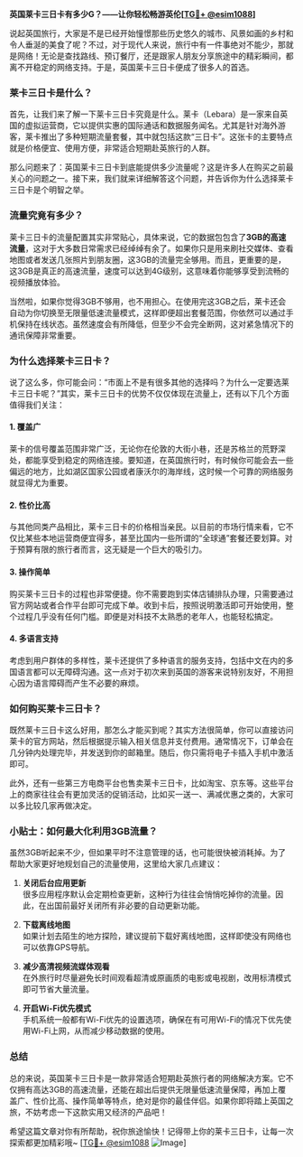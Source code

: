 **英国莱卡三日卡有多少G？——让你轻松畅游英伦[[TG💪+ @esim1088](https://t.me/s/esim1088)]**

说起英国旅行，大家是不是已经开始憧憬那些历史悠久的城市、风景如画的乡村和令人垂涎的美食了呢？不过，对于现代人来说，旅行中有一件事绝对不能少，那就是网络！无论是查找路线、预订餐厅，还是跟家人朋友分享旅途中的精彩瞬间，都离不开稳定的网络支持。于是，英国莱卡三日卡便成了很多人的首选。

### 莱卡三日卡是什么？

首先，让我们来了解一下莱卡三日卡究竟是什么。莱卡（Lebara）是一家来自英国的虚拟运营商，它以提供实惠的国际通话和数据服务闻名。尤其是针对海外游客，莱卡推出了多种短期流量套餐，其中就包括这款“三日卡”。这张卡的主要特点就是价格便宜、使用方便，非常适合短期赴英旅行的人群。

那么问题来了：英国莱卡三日卡到底能提供多少流量呢？这是许多人在购买之前最关心的问题之一。接下来，我们就来详细解答这个问题，并告诉你为什么选择莱卡三日卡是个明智之举。

### 流量究竟有多少？

莱卡三日卡的流量配置其实非常贴心，具体来说，它的数据包包含了**3GB的高速流量**，这对于大多数日常需求已经绰绰有余了。如果你只是用来刷社交媒体、查看地图或者发送几张照片到朋友圈，这3GB的流量完全够用。而且，更重要的是，这3GB是真正的高速流量，速度可以达到4G级别，这意味着你能够享受到流畅的视频播放体验。

当然啦，如果你觉得3GB不够用，也不用担心。在使用完这3GB之后，莱卡还会自动为你切换至无限量低速流量模式，这样即便超出套餐范围，你依然可以通过手机保持在线状态。虽然速度会有所降低，但至少不会完全断网，这对紧急情况下的通讯保障非常重要。

### 为什么选择莱卡三日卡？

说了这么多，你可能会问：“市面上不是有很多其他的选择吗？为什么一定要选莱卡三日卡呢？”其实，莱卡三日卡的优势不仅仅体现在流量上，还有以下几个方面值得我们关注：

#### 1. **覆盖广**
莱卡的信号覆盖范围非常广泛，无论你在伦敦的大街小巷，还是苏格兰的荒野深处，都能享受到稳定的网络连接。要知道，在英国旅行时，有时候你可能会去一些偏远的地方，比如湖区国家公园或者康沃尔的海岸线，这时候一个可靠的网络服务就显得尤为重要。

#### 2. **性价比高**
与其他同类产品相比，莱卡三日卡的价格相当亲民。以目前的市场行情来看，它不仅比某些本地运营商便宜得多，甚至比国内一些所谓的“全球通”套餐还要划算。对于预算有限的旅行者而言，这无疑是一个巨大的吸引力。

#### 3. **操作简单**
购买莱卡三日卡的过程也非常便捷。你不需要跑到实体店铺排队办理，只需要通过官方网站或者合作平台即可完成下单。收到卡后，按照说明激活即可开始使用，整个过程几乎没有任何门槛。即便是对科技不太熟悉的老年人，也能轻松搞定。

#### 4. **多语言支持**
考虑到用户群体的多样性，莱卡还提供了多种语言的服务支持，包括中文在内的多国语言都可以无障碍沟通。这一点对于初次来到英国的游客来说特别友好，不用担心因为语言障碍而产生不必要的麻烦。

### 如何购买莱卡三日卡？

既然莱卡三日卡这么好用，那怎么才能买到呢？其实方法很简单，你可以直接访问莱卡的官方网站，然后根据提示输入相关信息并支付费用。通常情况下，订单会在几分钟内处理完毕，并发送到你的邮箱里。随后，你只需将电子卡插入手机中激活即可。

此外，还有一些第三方电商平台也售卖莱卡三日卡，比如淘宝、京东等。这些平台上的商家往往会有更加灵活的促销活动，比如买一送一、满减优惠之类的，大家可以多比较几家再做决定。

### 小贴士：如何最大化利用3GB流量？

虽然3GB听起来不少，但如果平时不注意管理的话，也可能很快被消耗掉。为了帮助大家更好地规划自己的流量使用，这里给大家几点建议：

1. **关闭后台应用更新**  
   很多应用程序默认会定期检查更新，这种行为往往会悄悄吃掉你的流量。因此，在出国前最好关闭所有非必要的自动更新功能。

2. **下载离线地图**  
   如果计划去陌生的地方探险，建议提前下载好离线地图，这样即使没有网络也可以依靠GPS导航。

3. **减少高清视频流媒体观看**  
   在外旅行时尽量避免长时间观看超清或原画质的电影或电视剧，改用标清模式即可节省大量流量。

4. **开启Wi-Fi优先模式**  
   手机系统一般都有Wi-Fi优先的设置选项，确保在有可用Wi-Fi的情况下优先使用Wi-Fi上网，从而减少移动数据的使用。

### 总结

总的来说，英国莱卡三日卡是一款非常适合短期赴英旅行者的网络解决方案。它不仅拥有高达3GB的高速流量，还能在超出后提供无限量低速流量保障，再加上覆盖广、性价比高、操作简单等特点，绝对是你的最佳伴侣。如果你即将踏上英国之旅，不妨考虑一下这款实用又经济的产品吧！

希望这篇文章对你有所帮助，祝你旅途愉快！记得带上你的莱卡三日卡，让每一次探索都更加精彩哦~ [[TG💪+ @esim1088](https://t.me/s/esim1088) ![Image](https://i.postimg.cc/4NQfJmqS/Snipaste-2025-05-13-00-14-12.png)]
